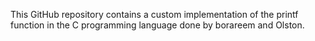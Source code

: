 This GitHub repository contains a custom implementation of the printf function in the C programming language done by borareem and Olston.
